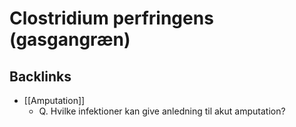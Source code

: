 # Clostridium perfringens (gasgangræn)

## Backlinks
* [[Amputation]]
	* Q. Hvilke infektioner kan give anledning til akut amputation?

<!-- {BearID:742B888E-609C-4B21-8C81-32B3DB7E1FE0-20440-000032CE63AD6A8D} -->
